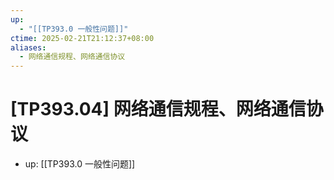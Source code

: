 ```yaml
---
up:
  - "[[TP393.0 一般性问题]]"
ctime: 2025-02-21T21:12:37+08:00
aliases:
  - 网络通信规程、网络通信协议
---
```


# [TP393.04] 网络通信规程、网络通信协议

- up: [[TP393.0 一般性问题]]
